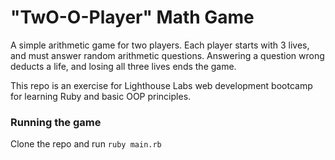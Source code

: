 # "TwO-O-Player" Math Game
A simple arithmetic game for two players. Each player starts with 3 lives, and must answer random arithmetic questions. Answering a question wrong deducts a life, and losing all three lives ends the game.

This repo is an exercise for Lighthouse Labs web development bootcamp for learning Ruby and basic OOP principles.

### Running the game
Clone the repo and run `ruby main.rb`